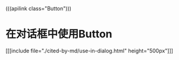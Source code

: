 (((apilink class="Button")))

# 在对话框中使用Button

[[[include file="./cited-by-md/use-in-dialog.html" height="500px"]]]